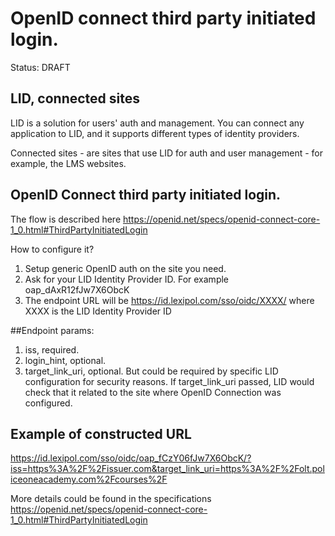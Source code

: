 # OpenID connect third party initiated login. 
Status: DRAFT

## LID, connected sites

LID is a  solution for users' auth and management. You can connect any application to LID, and it supports different types of identity providers.

Connected sites - are sites that use LID for auth and user management - for example, the LMS websites.

## OpenID Connect third party initiated login. 

The flow is described here https://openid.net/specs/openid-connect-core-1_0.html#ThirdPartyInitiatedLogin

How to configure it? 

1) Setup generic OpenID auth on the site you need. 
2) Ask for your LID Identity Provider ID. For example oap_dAxR12fJw7X6ObcK
3) The endpoint URL will be https://id.lexipol.com/sso/oidc/XXXX/ where XXXX is the LID Identity Provider ID


##Endpoint params:
1) iss, required. 
2) login_hint, optional. 
3) target_link_uri, optional. But could be required by specific LID configuration for security reasons. 
If target_link_uri passed, LID would check that it related to the site where OpenID Connection was configured. 


## Example of constructed URL
https://id.lexipol.com/sso/oidc/oap_fCzY06fJw7X6ObcK/?iss=https%3A%2F%2Fissuer.com&target_link_uri=https%3A%2F%2Folt.policeoneacademy.com%2Fcourses%2F

More details could be found in the specifications https://openid.net/specs/openid-connect-core-1_0.html#ThirdPartyInitiatedLogin
